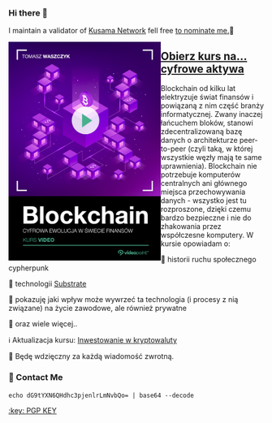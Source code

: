 ### Hi there 👋

I maintain a validator of [Kusama Network](https://kusama.network/) fell free [to nominate me.](https://thousand-validators.kusama.network/#/leaderboard/FqFKeVrWbBDVBk8U9VvL8gSFwUm4nj9fEZmtQvmViZzLvnv):metal:

<a target="_blank" href="https://videopoint.pl/kurs/blockchain-kurs-video-cyfrowa-ewolucja-w-swiecie-finansow-tomasz-waszczyk,vwszdf.htm#format/w">
  <img align="left" width="300" margin-right="25px" src="okladka.png">
</a>

## [Obierz kurs na... cyfrowe aktywa](https://videopoint.pl/kurs/blockchain-kurs-video-cyfrowa-ewolucja-w-swiecie-finansow-tomasz-waszczyk,vwszdf.htm#format/w)

<p>Blockchain od kilku lat elektryzuje świat finansów i powiązaną z nim część branży informatycznej. Zwany inaczej łańcuchem bloków, stanowi zdecentralizowaną bazę danych o architekturze peer-to-peer (czyli taką, w której wszystkie węzły mają te same uprawnienia). Blockchain nie potrzebuje komputerów centralnych ani głównego miejsca przechowywania danych - wszystko jest tu rozproszone, dzięki czemu bardzo bezpieczne i nie do zhakowania przez współczesne komputery. W kursie opowiadam o:

🔭 historii ruchu społecznego cypherpunk

🌱 technologii [Substrate](https://substrate.dev/)

👯 pokazuję jaki wpływ może wywrzeć ta technologia (i procesy z nią związane) na życie zawodowe, ale również prywatne

🤔 oraz wiele więcej..

:information_source: Aktualizacja kursu: [Inwestowanie w kryptowaluty](https://www.kursinwestowaniewkryptowaluty.pl)

:pray: Będę wdzięczny za każdą wiadomość zwrotną.

### 💬 Contact Me

`echo dG9tYXN6QHdhc3pjenlrLmNvbQo= | base64 --decode`

</p>

<a target="_blank" href="./public.key">
  :key: PGP KEY
</a>

